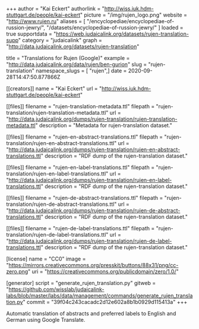 +++
author = "Kai Eckert"
authorlink = "http://wiss.iuk.hdm-stuttgart.de/people/kai-eckert"
picture = "/img/rujen_logo.png"
website = "http://www.rujen.ru"
aliases = [
    "/encyclopediae/encyclopediae-of-russion-jewry/",
    "/datasets/encyclopediae-of-russion-jewry/"
]
loaded = true
supportdata = "https://web.judaicalink.org/datasets/rujen-translation-supp"
category = "judaicalink"
graph = "http://data.judaicalink.org/datasets/rujen-translation"

title = "Translations for Rujen (Google)"
example = "http://data.judaicalink.org/data/rujen/ben-gurion"
slug = "rujen-translation"
namespace_slugs = [ "rujen",]
date = 2020-09-28T14:47:50.877866Z


[[creators]]
name = "Kai Eckert"
url = "http://wiss.iuk.hdm-stuttgart.de/people/kai-eckert"

[[files]]
filename = "rujen-translation-metadata.ttl"
filepath = "rujen-translation/rujen-translation-metadata.ttl"
url = "http://data.judaicalink.org/dumps/rujen-translation/rujen-translation-metadata.ttl"
description = "Metadata for rujen-translation dataset."

[[files]]
filename = "rujen-en-abstract-translations.ttl"
filepath = "rujen-translation/rujen-en-abstract-translations.ttl"
url = "http://data.judaicalink.org/dumps/rujen-translation/rujen-en-abstract-translations.ttl"
description = "RDF dump of the rujen-translation dataset."

[[files]]
filename = "rujen-en-label-translations.ttl"
filepath = "rujen-translation/rujen-en-label-translations.ttl"
url = "http://data.judaicalink.org/dumps/rujen-translation/rujen-en-label-translations.ttl"
description = "RDF dump of the rujen-translation dataset."


[[files]]
filename = "rujen-de-abstract-translations.ttl"
filepath = "rujen-translation/rujen-de-abstract-translations.ttl"
url = "http://data.judaicalink.org/dumps/rujen-translation/rujen-de-abstract-translations.ttl"
description = "RDF dump of the rujen-translation dataset."


[[files]]
filename = "rujen-de-label-translations.ttl"
filepath = "rujen-translation/rujen-de-label-translations.ttl"
url = "http://data.judaicalink.org/dumps/rujen-translation/rujen-de-label-translations.ttl"
description = "RDF dump of the rujen-translation dataset."

[license]
name = "CC0"
image = "https://mirrors.creativecommons.org/presskit/buttons/88x31/png/cc-zero.png"
uri = "https://creativecommons.org/publicdomain/zero/1.0/"

[generator]
script = "generate_rujen_translation.py"
gitweb = "https://github.com/wisslab/judaicalink-labs/blob/master/labs/data/management/commands/generate_rujen_translation.py"
commit = "39f04c243cacadc2d12e602a8b1b0929d115413a"
+++

Automatic translation of abstracts and preferred labels to English and German using Google Translate.

